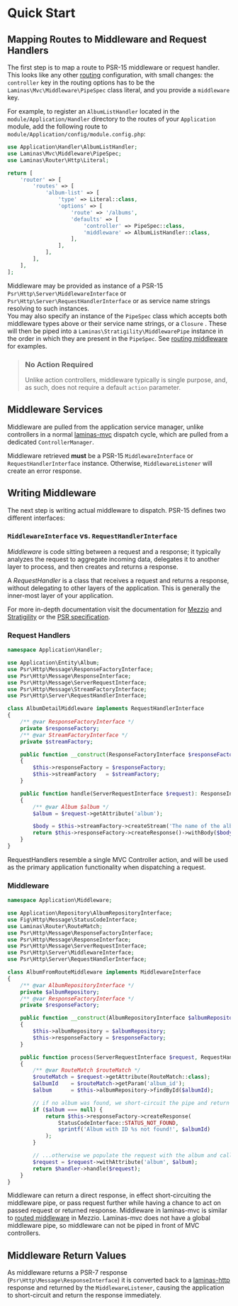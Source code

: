 # Quick Start

## Mapping Routes to Middleware and Request Handlers

The first step is to map a route to PSR-15 middleware or request handler. This looks like any other
[routing](https://docs.laminas.dev/laminas-mvc/routing/) configuration, with small changes: the `controller` key in the
routing options has to be the `Laminas\Mvc\Middleware\PipeSpec` class literal, and you provide a `middleware` key.

For example, to register an `AlbumListHandler` located in the `module/Application/Handler` directory to the routes of
your `Application` module, add the following route to `module/Application/config/module.config.php`:

```php
use Application\Handler\AlbumListHandler;
use Laminas\Mvc\Middleware\PipeSpec;
use Laminas\Router\Http\Literal;

return [
    'router' => [
        'routes' => [
            'album-list' => [
                'type' => Literal::class,
                'options' => [
                    'route' => '/albums',
                    'defaults' => [
                        'controller' => PipeSpec::class,
                        'middleware' => AlbumListHandler::class,
                    ],
                ],
            ],
        ],
    ],
];
```

Middleware may be provided as instance of a PSR-15 `Psr\Http\Server\MiddlewareInterface`
or `Psr\Http\Server\RequestHandlerInterface`
or as service name strings resolving to such instances.  
You may also specify an instance of the `PipeSpec` class which accepts both middleware types above or their service name
strings, or a `Closure` . These will then be piped into a `Laminas\Stratigility\MiddlewarePipe` instance in the order in
which they are present in the `PipeSpec`. See [routing middleware](routing-middleware.md) for examples.

> ### No Action Required
>
> Unlike action controllers, middleware typically is single purpose, and, as
> such, does not require a default `action` parameter.

## Middleware Services

Middleware are pulled from the application service manager, unlike controllers in a normal
[laminas-mvc](https://docs.laminas.dev/laminas-mvc/) dispatch cycle, which are pulled from a
dedicated `ControllerManager`.

Middleware retrieved **must** be a PSR-15 `MiddlewareInterface` or `RequestHandlerInterface` instance.
Otherwise, `MiddlewareListener` will create an error response.

## Writing Middleware

The next step is writing actual middleware to dispatch. PSR-15 defines two different interfaces:

### `MiddlewareInterface` vs. `RequestHandlerInterface`

_Middleware_ is code sitting between a request and a response; it typically analyzes the request to aggregate incoming data, delegates it to another layer to process, and then creates and returns a response.

A _RequestHandler_ is a class that receives a request and returns a response, without delegating to other layers of the application. This is generally the inner-most layer of your application.

For more in-depth documentation visit the documentation for [Mezzio](https://docs.mezzio.dev/mezzio/v3/getting-started/features/)
and [Stratigility](https://docs.laminas.dev/laminas-stratigility/v3/intro/) or the [PSR specification](https://www.php-fig.org/psr/psr-15/).

### Request Handlers

```php
namespace Application\Handler;

use Application\Entity\Album;
use Psr\Http\Message\ResponseFactoryInterface;
use Psr\Http\Message\ResponseInterface;
use Psr\Http\Message\ServerRequestInterface;
use Psr\Http\Message\StreamFactoryInterface;
use Psr\Http\Server\RequestHandlerInterface;

class AlbumDetailMiddleware implements RequestHandlerInterface
{
    /** @var ResponseFactoryInterface */
    private $responseFactory;
    /** @var StreamFactoryInterface */
    private $streamFactory;

    public function __construct(ResponseFactoryInterface $responseFactory, StreamFactoryInterface $streamFactory)
    {
        $this->responseFactory = $responseFactory;
        $this->streamFactory   = $streamFactory;
    }

    public function handle(ServerRequestInterface $request): ResponseInterface
    {
        /** @var Album $album */
        $album = $request->getAttribute('album');

        $body = $this->streamFactory->createStream('The name of the album is: ' . $album->getName());
        return $this->responseFactory->createResponse()->withBody($body);
    }
}
```

RequestHandlers resemble a single MVC Controller action, and will be used as the primary application functionality when
dispatching a request.

### Middleware

```php
namespace Application\Middleware;

use Application\Repository\AlbumRepositoryInterface;
use Fig\Http\Message\StatusCodeInterface;
use Laminas\Router\RouteMatch;
use Psr\Http\Message\ResponseFactoryInterface;
use Psr\Http\Message\ResponseInterface;
use Psr\Http\Message\ServerRequestInterface;
use Psr\Http\Server\MiddlewareInterface;
use Psr\Http\Server\RequestHandlerInterface;

class AlbumFromRouteMiddleware implements MiddlewareInterface
{
    /** @var AlbumRepositoryInterface */
    private $albumRepository;
    /** @var ResponseFactoryInterface */
    private $responseFactory;

    public function __construct(AlbumRepositoryInterface $albumRepository, ResponseFactoryInterface $responseFactory)
    {
        $this->albumRepository = $albumRepository;
        $this->responseFactory = $responseFactory;
    }

    public function process(ServerRequestInterface $request, RequestHandlerInterface $handler): ResponseInterface
    {
        /** @var RouteMatch $routeMatch */
        $routeMatch = $request->getAttribute(RouteMatch::class);
        $albumId    = $routeMatch->getParam('album_id');
        $album      = $this->albumRepository->findById($albumId);

        // if no album was found, we short-circuit the pipe and return a 404 error:
        if ($album === null) {
            return $this->responseFactory->createResponse(
                StatusCodeInterface::STATUS_NOT_FOUND,
                sprintf('Album with ID %s not found!', $albumId)
            );
        }

        // ...otherwise we populate the request with the album and call the RequestHandler
        $request = $request->withAttribute('album', $album);
        return $handler->handle($request);
    }
}
```

Middleware can return a direct response, in effect short-circuiting the middleware pipe, or pass request further
while having a chance to act on passed request or returned response.
Middleware in laminas-mvc is similar to [routed middleware](https://docs.mezzio.dev/mezzio/v3/features/router/piping/#routing)
in Mezzio. Laminas-mvc does not have a global middleware pipe, so middleware can not be piped in front of MVC controllers.

## Middleware Return Values

As middleware returns a PSR-7 response (`Psr\Http\Message\ResponseInterface`) it is converted back to a
[laminas-http](https://docs.laminas.dev/laminas-http/) response and returned by the `MiddlewareListener`, causing the
application to short-circuit and return the response immediately.
